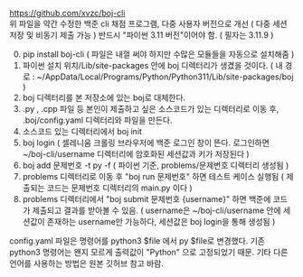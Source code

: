 https://github.com/xvzc/boj-cli  
위 파일을 약간 수정한 백준 cli 채점 프로그램, 다중 사용자 버전으로 개선 ( 다중 세션 저장 및 비동기 제출 가능 )
반드시 "파이썬 3.11 버전"이어야 함. ( 필자는 3.11.9 ) 

0. pip install boj-cli ( 파일은 내껄 써야 하지만 수많은 모듈들을 자동으로 설치해줌 )
1. 파이썬 설치 위치/Lib/site-packages 안에 boj 디렉터리가 생겼을 것이다. ( 내 경로 : ~/AppData/Local/Programs/Python/Python311/Lib/site-packages/boj )
2. boj 디렉터리를 본 저장소에 있는 boj로 대체한다.
3. .py , .cpp 파일 등 본인이 제출하고 싶은 소스코드가 있는 디렉터리로 이동 후, .boj/config.yaml 디렉터리와 파일을 만든다.
4. 소스코드 있는 디렉터리에서 boj init
5. boj login ( 셀레니움 크롤링 브라우저에 백준 로그인 창이 뜬다. 로그인하면 ~/boj-cli/username 디렉터리에 암호화된 세션값과 키가 저장된다 )
6. boj add 문제번호 -t py -f  ( 파이썬 기준, problems/문제번호 디렉터리 생성됨 )
7. problems 디렉터리로 이동 후 "boj run 문제번호" 하면 테스트 케이스 실행됨 ( 제출되는 코드는 문제번호 디렉터리의 main.py 이다 )
8. problems 디렉터리에서 "boj submit 문제번호 {username}" 하면 백준에 코드가 제출되고 결과를 받아볼 수 있음.
   ( username은 ~/boj-cli/username 안에 세션값이 존재하는 username만 가능하다, 세션값은 boj login을 통해 생성됨 )

config.yaml 파일은 명령어를 python3 $file 에서 py $file로 변경했다. 기존 python3 명령어는 왠지 모르게 출력값이 "Python" 으로 고정되었기 때문.
기타 다른 언어를 사용하는 방법은 원본 깃허브 참고 바람.
